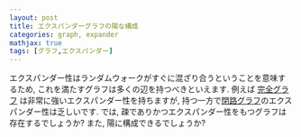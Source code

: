 ```yaml
---
layout: post
title: エクスパンダーグラフの陽な構成
categories: graph, expander
mathjax: true
tags: [グラフ,エクスパンダー]
---
```

エクスパンダー性はランダムウォークがすぐに混ざり合うということを意味するため, これを満たすグラフは多くの辺を持つべきといえます. 例えば
<a href="/2024-11-24-expander/#完全グラフ">完全グラフ</a>
は非常に強いエクスパンダー性を持ちますが,
持つ一方で<a href="/2024-11-24-expander/#閉路グラフ">閉路グラフ</a>のエクスパンダー性は乏しいです.
では, 疎でありかつエクスパンダー性をもつグラフは存在するでしょうか? また, 陽に構成できるでしょうか?

